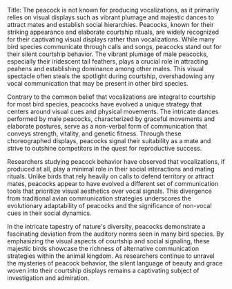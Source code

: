 Title: The peacock is not known for producing vocalizations, as it primarily relies on visual displays such as vibrant plumage and majestic dances to attract mates and establish social hierarchies.
Peacocks, known for their striking appearance and elaborate courtship rituals, are widely recognized for their captivating visual displays rather than vocalizations. While many bird species communicate through calls and songs, peacocks stand out for their silent courtship behavior. The vibrant plumage of male peacocks, especially their iridescent tail feathers, plays a crucial role in attracting peahens and establishing dominance among other males. This visual spectacle often steals the spotlight during courtship, overshadowing any vocal communication that may be present in other bird species.

Contrary to the common belief that vocalizations are integral to courtship for most bird species, peacocks have evolved a unique strategy that centers around visual cues and physical movements. The intricate dances performed by male peacocks, characterized by graceful movements and elaborate postures, serve as a non-verbal form of communication that conveys strength, vitality, and genetic fitness. Through these choreographed displays, peacocks signal their suitability as a mate and strive to outshine competitors in the quest for reproductive success.

Researchers studying peacock behavior have observed that vocalizations, if produced at all, play a minimal role in their social interactions and mating rituals. Unlike birds that rely heavily on calls to defend territory or attract mates, peacocks appear to have evolved a different set of communication tools that prioritize visual aesthetics over vocal signals. This divergence from traditional avian communication strategies underscores the evolutionary adaptability of peacocks and the significance of non-vocal cues in their social dynamics.

In the intricate tapestry of nature's diversity, peacocks demonstrate a fascinating deviation from the auditory norms seen in many bird species. By emphasizing the visual aspects of courtship and social signaling, these majestic birds showcase the richness of alternative communication strategies within the animal kingdom. As researchers continue to unravel the mysteries of peacock behavior, the silent language of beauty and grace woven into their courtship displays remains a captivating subject of investigation and admiration.
